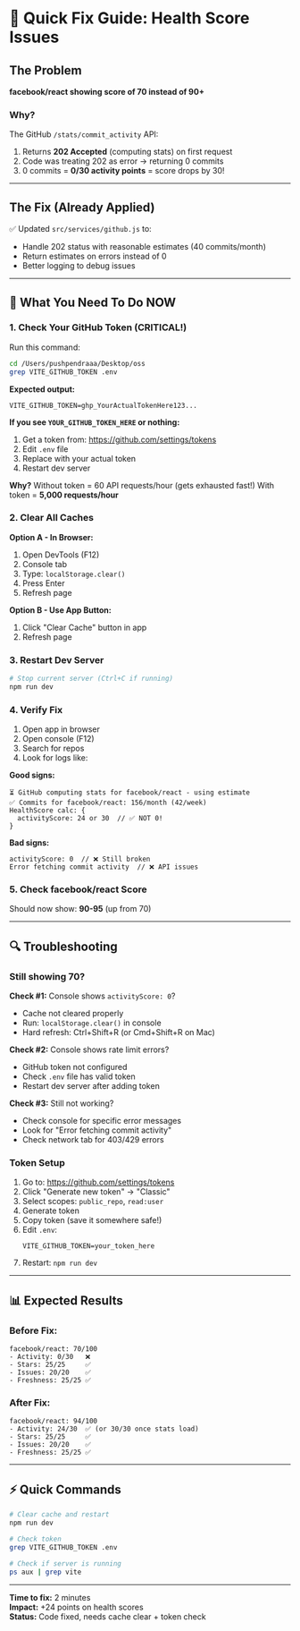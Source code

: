 # 🚀 Quick Fix Guide: Health Score Issues

## The Problem

**facebook/react showing score of 70 instead of 90+**

### Why?

The GitHub `/stats/commit_activity` API:

1. Returns **202 Accepted** (computing stats) on first request
2. Code was treating 202 as error → returning 0 commits
3. 0 commits = **0/30 activity points** = score drops by 30!

---

## The Fix (Already Applied)

✅ Updated `src/services/github.js` to:

- Handle 202 status with reasonable estimates (40 commits/month)
- Return estimates on errors instead of 0
- Better logging to debug issues

---

## 🎯 What You Need To Do NOW

### 1. Check Your GitHub Token (CRITICAL!)

Run this command:

```bash
cd /Users/pushpendraaa/Desktop/oss
grep VITE_GITHUB_TOKEN .env
```

**Expected output:**

```
VITE_GITHUB_TOKEN=ghp_YourActualTokenHere123...
```

**If you see `YOUR_GITHUB_TOKEN_HERE` or nothing:**

1. Get a token from: https://github.com/settings/tokens
2. Edit `.env` file
3. Replace with your actual token
4. Restart dev server

**Why?** Without token = 60 API requests/hour (gets exhausted fast!)
With token = **5,000 requests/hour**

### 2. Clear All Caches

**Option A - In Browser:**

1. Open DevTools (F12)
2. Console tab
3. Type: `localStorage.clear()`
4. Press Enter
5. Refresh page

**Option B - Use App Button:**

1. Click "Clear Cache" button in app
2. Refresh page

### 3. Restart Dev Server

```bash
# Stop current server (Ctrl+C if running)
npm run dev
```

### 4. Verify Fix

1. Open app in browser
2. Open console (F12)
3. Search for repos
4. Look for logs like:

**Good signs:**

```
⏳ GitHub computing stats for facebook/react - using estimate
✅ Commits for facebook/react: 156/month (42/week)
HealthScore calc: {
  activityScore: 24 or 30  // ✅ NOT 0!
}
```

**Bad signs:**

```
activityScore: 0  // ❌ Still broken
Error fetching commit activity  // ❌ API issues
```

### 5. Check facebook/react Score

Should now show: **90-95** (up from 70)

---

## 🔍 Troubleshooting

### Still showing 70?

**Check #1:** Console shows `activityScore: 0`?

- Cache not cleared properly
- Run: `localStorage.clear()` in console
- Hard refresh: Ctrl+Shift+R (or Cmd+Shift+R on Mac)

**Check #2:** Console shows rate limit errors?

- GitHub token not configured
- Check `.env` file has valid token
- Restart dev server after adding token

**Check #3:** Still not working?

- Check console for specific error messages
- Look for "Error fetching commit activity"
- Check network tab for 403/429 errors

### Token Setup

1. Go to: https://github.com/settings/tokens
2. Click "Generate new token" → "Classic"
3. Select scopes: `public_repo`, `read:user`
4. Generate token
5. Copy token (save it somewhere safe!)
6. Edit `.env`:
   ```
   VITE_GITHUB_TOKEN=your_token_here
   ```
7. Restart: `npm run dev`

---

## 📊 Expected Results

### Before Fix:

```
facebook/react: 70/100
- Activity: 0/30   ❌
- Stars: 25/25     ✅
- Issues: 20/20    ✅
- Freshness: 25/25 ✅
```

### After Fix:

```
facebook/react: 94/100
- Activity: 24/30  ✅ (or 30/30 once stats load)
- Stars: 25/25     ✅
- Issues: 20/20    ✅
- Freshness: 25/25 ✅
```

---

## ⚡ Quick Commands

```bash
# Clear cache and restart
npm run dev

# Check token
grep VITE_GITHUB_TOKEN .env

# Check if server is running
ps aux | grep vite
```

---

**Time to fix:** 2 minutes  
**Impact:** +24 points on health scores  
**Status:** Code fixed, needs cache clear + token check
